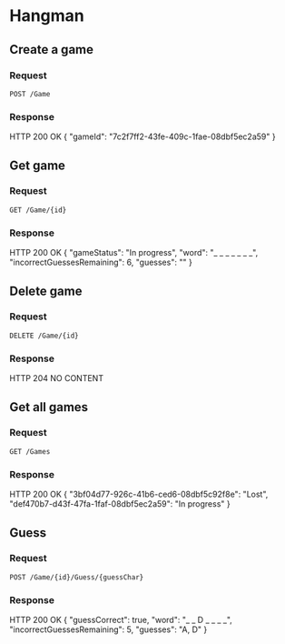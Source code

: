 # Hangman

## Create a game

### Request

`POST /Game`

### Response

HTTP 200 OK
{
	"gameId": "7c2f7ff2-43fe-409c-1fae-08dbf5ec2a59"
}

## Get game

### Request

`GET /Game/{id}`

### Response

HTTP 200 OK
{
	"gameStatus": "In progress",
	"word": "_ _ _ _ _ _ _",
	"incorrectGuessesRemaining": 6,
	"guesses": ""
}

## Delete game

### Request

`DELETE /Game/{id}`

### Response

HTTP 204 NO CONTENT

## Get all games

### Request

`GET /Games`

### Response

HTTP 200 OK
{
	"3bf04d77-926c-41b6-ced6-08dbf5c92f8e": "Lost",
	"def470b7-d43f-47fa-1faf-08dbf5ec2a59": "In progress"
}

## Guess

### Request

`POST /Game/{id}/Guess/{guessChar}`

### Response

HTTP 200 OK
{
	"guessCorrect": true,
	"word": "_ _ D _ _ _ _",
	"incorrectGuessesRemaining": 5,
	"guesses": "A, D"
}